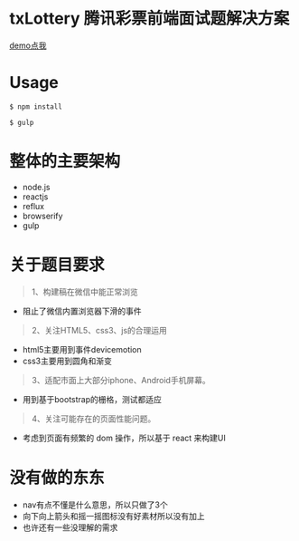 # txLottery 腾讯彩票前端面试题解决方案
[demo点我](http://limi.sinaapp.com)

# Usage
```
$ npm install
```
```
$ gulp
```
# 整体的主要架构
* node.js
* reactjs 
* reflux 
* browserify 
* gulp

# 关于题目要求
> 1、构建稿在微信中能正常浏览

* 阻止了微信内置浏览器下滑的事件

> 2、关注HTML5、css3、js的合理运用

* html5主要用到事件devicemotion
* css3主要用到圆角和渐变

> 3、适配市面上大部分iphone、Android手机屏幕。

* 用到基于bootstrap的栅格，测试都适应

> 4、关注可能存在的页面性能问题。

* 考虑到页面有频繁的 dom 操作，所以基于 react 来构建UI
 
# 没有做的东东
* nav有点不懂是什么意思，所以只做了3个
* 向下向上箭头和摇一摇图标没有好素材所以没有加上
* 也许还有一些没理解的需求
